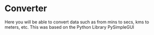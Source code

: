 # Converter

Here you will be able to convert data such as from mins to secs, kms to meters, etc. This was based on the Python Library PySimpleGUI 
